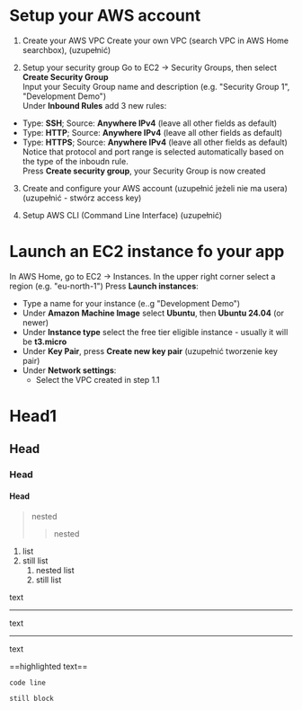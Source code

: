 # Setup your AWS account
1. Create your AWS VPC 
Create your own VPC (search VPC in AWS Home searchbox), 
(uzupełnić)

2. Setup your security group
Go to EC2 -> Security Groups, then select **Create Security Group**  
Input your Secuity Group name and description (e.g. "Security Group 1", "Development Demo")  
Under **Inbound Rules** add 3 new rules:  
+ Type: **SSH**; Source: **Anywhere IPv4** (leave all other fields as default)  
+ Type: **HTTP**; Source: **Anywhere IPv4** (leave all other fields as default)  
+ Type: **HTTPS**; Source: **Anywhere IPv4** (leave all other fields as default)  
Notice that protocol and port range is selected automatically based on the type of the inboudn rule.  
Press **Create security group**, your Security Group is now created

3. Create and configure your AWS account
(uzupełnić jeżeli nie ma usera)
(uzupełnić - stwórz access key)

4. Setup AWS CLI (Command Line Interface)
(uzupełnić)
#  Launch an EC2 instance fo your app
In AWS Home, go to EC2 -> Instances. In the upper right corner select a region (e.g. "eu-north-1")
Press **Launch instances**:
+ Type a name for your instance (e..g "Development Demo")
+ Under **Amazon Machine Image** select **Ubuntu**, then **Ubuntu 24.04** (or newer)
+ Under **Instance type** select the free tier eligible instance - usually it will be **t3.micro**
+ Under **Key Pair**, press **Create new key pair**
	(uzupełnić tworzenie key pair)
+ Under **Network settings**:
	+ Select the VPC created in step 1.1
	
# Head1
## Head
### Head
#### Head

> nested
>> nested
1. list
2. still list
    1. nested list
    1. still list

text
*****
text
______
text

==highlighted text==

`code line`

```code block
still block
```


